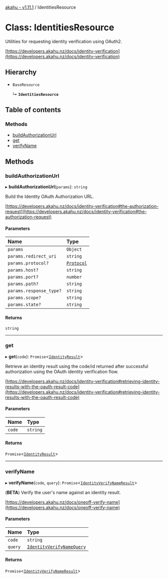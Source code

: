 [akahu - v1.11.1](../README.md) / IdentitiesResource

# Class: IdentitiesResource

Utilities for requesting identity verification using OAuth2.

[https://developers.akahu.nz/docs/identity-verification](https://developers.akahu.nz/docs/identity-verification)

## Hierarchy

- `BaseResource`

  ↳ **`IdentitiesResource`**

## Table of contents

### Methods

- [buildAuthorizationUrl](IdentitiesResource.md#buildauthorizationurl)
- [get](IdentitiesResource.md#get)
- [verifyName](IdentitiesResource.md#verifyname)

## Methods

### buildAuthorizationUrl

▸ **buildAuthorizationUrl**(`params`): `string`

Build the Identity OAuth Authorization URL.

[https://developers.akahu.nz/docs/identity-verification#the-authorization-request](https://developers.akahu.nz/docs/identity-verification#the-authorization-request)

#### Parameters

| Name | Type |
| :------ | :------ |
| `params` | `Object` |
| `params.redirect_uri` | `string` |
| `params.protocol?` | [`Protocol`](../README.md#protocol) |
| `params.host?` | `string` |
| `params.port?` | `number` |
| `params.path?` | `string` |
| `params.response_type?` | `string` |
| `params.scope?` | `string` |
| `params.state?` | `string` |

#### Returns

`string`

___

### get

▸ **get**(`code`): `Promise`<[`IdentityResult`](../README.md#identityresult)\>

Retrieve an identity result using the code/id returned after successful authorization using the
OAuth identity verification flow.

[https://developers.akahu.nz/docs/identity-verification#retrieving-identity-results-with-the-oauth-result-code](https://developers.akahu.nz/docs/identity-verification#retrieving-identity-results-with-the-oauth-result-code)

#### Parameters

| Name | Type |
| :------ | :------ |
| `code` | `string` |

#### Returns

`Promise`<[`IdentityResult`](../README.md#identityresult)\>

___

### verifyName

▸ **verifyName**(`code`, `query`): `Promise`<[`IdentityVerifyNameResult`](../README.md#identityverifynameresult)\>

(**BETA**) Verify the user's name against an identity result.

[https://developers.akahu.nz/docs/oneoff-verify-name](https://developers.akahu.nz/docs/oneoff-verify-name)

#### Parameters

| Name | Type |
| :------ | :------ |
| `code` | `string` |
| `query` | [`IdentityVerifyNameQuery`](../README.md#identityverifynamequery) |

#### Returns

`Promise`<[`IdentityVerifyNameResult`](../README.md#identityverifynameresult)\>

